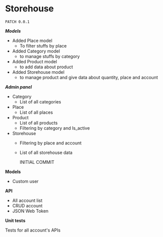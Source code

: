# Storehouse
    PATCH 0.0.1
***Models***
- Added Place model
  - To filter stuffs by place
- Added Category model
  - to manage stuffs by category
- Added Product model
  - to add data about product
- Added Storehouse model
  - to manage product and give data about quantity, place and account

***Admin panel***
- Category
  - List of all categories
- Place
  - List of all places
- Product
  - List of all products
  - Filtering by category and Is_active
- Storehouse
  - Filtering by place and account
  - List of all storehouse data


    INITIAL COMMIT

**Models**
- Custom user

**API**
- All account list
- CRUD account
- JSON Web Token

**Unit tests**

Tests for all account's APIs